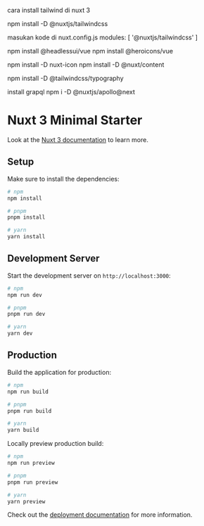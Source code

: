 cara install tailwind di nuxt 3

npm install -D @nuxtjs/tailwindcss
 
 masukan kode di nuxt.config.js
  modules: [
    '@nuxtjs/tailwindcss'
  ]

  npm install @headlessui/vue
npm install @heroicons/vue

 npm install -D nuxt-icon
npm install -D @nuxt/content

npm install -D @tailwindcss/typography

install grapql
npm i -D @nuxtjs/apollo@next



# Nuxt 3 Minimal Starter

Look at the [Nuxt 3 documentation](https://nuxt.com/docs/getting-started/introduction) to learn more.

## Setup

Make sure to install the dependencies:

```bash
# npm
npm install

# pnpm
pnpm install

# yarn
yarn install
```

## Development Server

Start the development server on `http://localhost:3000`:

```bash
# npm
npm run dev

# pnpm
pnpm run dev

# yarn
yarn dev
```

## Production

Build the application for production:

```bash
# npm
npm run build

# pnpm
pnpm run build

# yarn
yarn build
```

Locally preview production build:

```bash
# npm
npm run preview

# pnpm
pnpm run preview

# yarn
yarn preview
```

Check out the [deployment documentation](https://nuxt.com/docs/getting-started/deployment) for more information.
